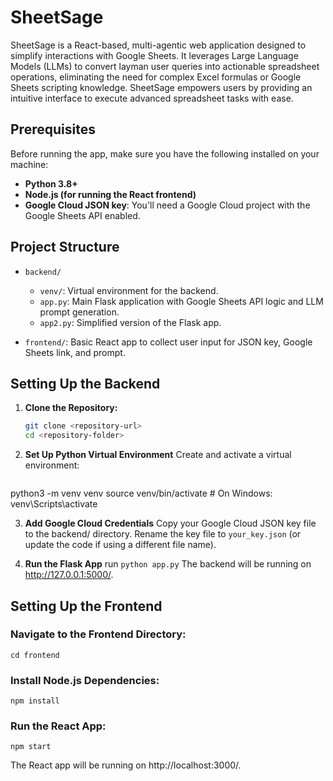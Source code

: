 # SheetSage

SheetSage is a React-based, multi-agentic web application designed to simplify interactions
with Google Sheets. It leverages Large Language Models (LLMs) to convert layman user
queries into actionable spreadsheet operations, eliminating the need for complex Excel
formulas or Google Sheets scripting knowledge. SheetSage empowers users by providing
an intuitive interface to execute advanced spreadsheet tasks with ease.

## Prerequisites

Before running the app, make sure you have the following installed on your machine:

- **Python 3.8+**
- **Node.js (for running the React frontend)**
- **Google Cloud JSON key**: You'll need a Google Cloud project with the Google Sheets API enabled.

## Project Structure

- `backend/`
  - `venv/`: Virtual environment for the backend.
  - `app.py`: Main Flask application with Google Sheets API logic and LLM prompt generation.
  - `app2.py`: Simplified version of the Flask app.
  
- `frontend/`: Basic React app to collect user input for JSON key, Google Sheets link, and prompt.

## Setting Up the Backend

1. **Clone the Repository:**
   ```bash
   git clone <repository-url>
   cd <repository-folder>

2. **Set Up Python Virtual Environment**
   Create and activate a virtual environment:
   ```bash
python3 -m venv venv
source venv/bin/activate  # On Windows: venv\Scripts\activate

3. **Add Google Cloud Credentials**
Copy your Google Cloud JSON key file to the backend/ directory.
Rename the key file to  `your_key.json` (or update the code if using a different file name).

5. **Run the Flask App**
run `python app.py`
The backend will be running on http://127.0.0.1:5000/.

## Setting Up the Frontend

### Navigate to the Frontend Directory:
```
cd frontend
```
### Install Node.js Dependencies:
```
npm install
```

### Run the React App:
```
npm start
```

The React app will be running on http://localhost:3000/.





